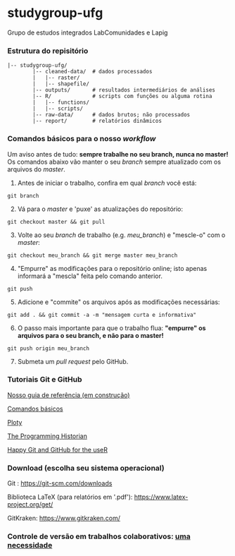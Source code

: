 # studygroup-ufg

Grupo de estudos integrados LabComunidades e Lapig

### Estrutura do repisitório

```shell
|-- studygroup-ufg/        
		|-- cleaned-data/  # dados processados
		|   |-- raster/     
		|   |-- shapefile/
		|-- outputs/       # resultados intermediários de análises
		|-- R/             # scripts com funções ou alguma rotina
		|   |-- functions/
		|   |-- scripts/
		|-- raw-data/      # dados brutos; não processados
		|-- report/        # relatórios dinâmicos
```

### Comandos básicos para o nosso *workflow*

Um aviso antes de tudo: **sempre trabalhe no seu branch, nunca no master!**
Os comandos abaixo vão manter o seu *branch* sempre atualizado com os arquivos do *master*.

1. Antes de iniciar o trabalho, confira em qual *branch* você está:
```
git branch
```

2. Vá para o *master* e 'puxe' as atualizações do repositório:
```
git checkout master && git pull
```

3. Volte ao seu *branch* de trabalho (e.g. *meu_branch*) e "mescle-o" com o *master*:
```
git checkout meu_branch && git merge master meu_branch
```

4. "Empurre" as modificações para o repositório online; isto apenas informará a "mescla" feita pelo comando anterior.
```
git push
```

5. Adicione e "commite" os arquivos após as modificações necessárias:
```
git add . && git commit -a -m "mensagem curta e informativa"
```

6. O passo mais importante para que o trabalho flua: **"empurre" os arquivos para o seu branch, e não para o master!**
```
git push origin meu_branch
```

7. Submeta um *pull request* pelo GitHub.

### Tutoriais Git e GitHub

[Nosso guia de referência (em construção)](https://github.com/kguidonimartins/studygroup-ufg/blob/master/guia-de-referencia.md)

[Comandos básicos](https://comandosgit.github.io/)

[Ploty](https://plot.ly/r/github-getting-started-for-data-scientists/)

[The Programming Historian](http://programminghistorian.org/lessons/getting-started-with-github-desktop)

[Happy Git and GitHub for the useR](http://happygitwithr.com/)

### Download (escolha seu sistema operacional)

Git : https://git-scm.com/downloads

Biblioteca LaTeX (para relatórios em '.pdf'): https://www.latex-project.org/get/

GitKraken: https://www.gitkraken.com/

### Controle de versão em trabalhos colaborativos: [uma necessidade](https://medium.com/@claytonssilva/git-da-necessidade-a-automa%C3%A7%C3%A3o-de-sua-release-parte-1-a9d697e8f9ee)
